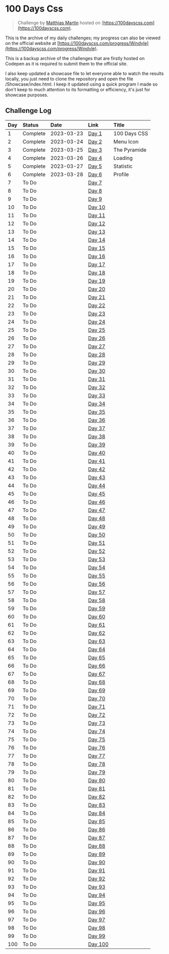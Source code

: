# 100 Days Css

> Challenge by [Matthias Martin](https://codepen.io/roydigerhund) hosted on [https://100dayscss.com](https://100dayscss.com).

This is the archive of my daily challenges; my progress can also be viewed on the official website at [https://100dayscss.com/progress/Windyle](https://100dayscss.com/progress/Windyle).

This is a backup archive of the challenges that are firstly hosted on Codepen as it is required to submit them to the official site.

I also keep updated a showcase file to let everyone able to watch the results locally, you just need to clone the repository and open the file /Showcase/index.html.
I keep it updated using a quick program I made so don't keep to much attention to its formatting or efficiency, it's just for showcase purposes.

## Challenge Log

| Day | Status   | Date       | Link                                        | Title        |
| :-- | :------- | :--------- | :------------------------------------------ | :----------- |
| 1   | Complete | 2023-03-23 | [Day 1](https://100dayscss.com/days/1/)     | 100 Days CSS |
| 2   | Complete | 2023-03-24 | [Day 2](https://100dayscss.com/days/2/)     | Menu Icon    |
| 3   | Complete | 2023-03-25 | [Day 3](https://100dayscss.com/days/3/)     | The Pyramide |
| 4   | Complete | 2023-03-26 | [Day 4](https://100dayscss.com/days/4/)     | Loading      |
| 5   | Complete | 2023-03-27 | [Day 5](https://100dayscss.com/days/5/)     | Statistic    |
| 6   | Complete | 2023-03-28 | [Day 6](https://100dayscss.com/days/6/)     | Profile      |
| 7   | To Do    |            | [Day 7](https://100dayscss.com/days/7/)     |              |
| 8   | To Do    |            | [Day 8](https://100dayscss.com/days/8/)     |              |
| 9   | To Do    |            | [Day 9](https://100dayscss.com/days/9/)     |              |
| 10  | To Do    |            | [Day 10](https://100dayscss.com/days/10/)   |              |
| 11  | To Do    |            | [Day 11](https://100dayscss.com/days/11/)   |              |
| 12  | To Do    |            | [Day 12](https://100dayscss.com/days/12/)   |              |
| 13  | To Do    |            | [Day 13](https://100dayscss.com/days/13/)   |              |
| 14  | To Do    |            | [Day 14](https://100dayscss.com/days/14/)   |              |
| 15  | To Do    |            | [Day 15](https://100dayscss.com/days/15/)   |              |
| 16  | To Do    |            | [Day 16](https://100dayscss.com/days/16/)   |              |
| 17  | To Do    |            | [Day 17](https://100dayscss.com/days/17/)   |              |
| 18  | To Do    |            | [Day 18](https://100dayscss.com/days/18/)   |              |
| 19  | To Do    |            | [Day 19](https://100dayscss.com/days/19/)   |              |
| 20  | To Do    |            | [Day 20](https://100dayscss.com/days/20/)   |              |
| 21  | To Do    |            | [Day 21](https://100dayscss.com/days/21/)   |              |
| 22  | To Do    |            | [Day 22](https://100dayscss.com/days/22/)   |              |
| 23  | To Do    |            | [Day 23](https://100dayscss.com/days/23/)   |              |
| 24  | To Do    |            | [Day 24](https://100dayscss.com/days/24/)   |              |
| 25  | To Do    |            | [Day 25](https://100dayscss.com/days/25/)   |              |
| 26  | To Do    |            | [Day 26](https://100dayscss.com/days/26/)   |              |
| 27  | To Do    |            | [Day 27](https://100dayscss.com/days/27/)   |              |
| 28  | To Do    |            | [Day 28](https://100dayscss.com/days/28/)   |              |
| 29  | To Do    |            | [Day 29](https://100dayscss.com/days/29/)   |              |
| 30  | To Do    |            | [Day 30](https://100dayscss.com/days/30/)   |              |
| 31  | To Do    |            | [Day 31](https://100dayscss.com/days/31/)   |              |
| 32  | To Do    |            | [Day 32](https://100dayscss.com/days/32/)   |              |
| 33  | To Do    |            | [Day 33](https://100dayscss.com/days/33/)   |              |
| 34  | To Do    |            | [Day 34](https://100dayscss.com/days/34/)   |              |
| 35  | To Do    |            | [Day 35](https://100dayscss.com/days/35/)   |              |
| 36  | To Do    |            | [Day 36](https://100dayscss.com/days/36/)   |              |
| 37  | To Do    |            | [Day 37](https://100dayscss.com/days/37/)   |              |
| 38  | To Do    |            | [Day 38](https://100dayscss.com/days/38/)   |              |
| 39  | To Do    |            | [Day 39](https://100dayscss.com/days/39/)   |              |
| 40  | To Do    |            | [Day 40](https://100dayscss.com/days/40/)   |              |
| 41  | To Do    |            | [Day 41](https://100dayscss.com/days/41/)   |              |
| 42  | To Do    |            | [Day 42](https://100dayscss.com/days/42/)   |              |
| 43  | To Do    |            | [Day 43](https://100dayscss.com/days/43/)   |              |
| 44  | To Do    |            | [Day 44](https://100dayscss.com/days/44/)   |              |
| 45  | To Do    |            | [Day 45](https://100dayscss.com/days/45/)   |              |
| 46  | To Do    |            | [Day 46](https://100dayscss.com/days/46/)   |              |
| 47  | To Do    |            | [Day 47](https://100dayscss.com/days/47/)   |              |
| 48  | To Do    |            | [Day 48](https://100dayscss.com/days/48/)   |              |
| 49  | To Do    |            | [Day 49](https://100dayscss.com/days/49/)   |              |
| 50  | To Do    |            | [Day 50](https://100dayscss.com/days/50/)   |              |
| 51  | To Do    |            | [Day 51](https://100dayscss.com/days/51/)   |              |
| 52  | To Do    |            | [Day 52](https://100dayscss.com/days/52/)   |              |
| 53  | To Do    |            | [Day 53](https://100dayscss.com/days/53/)   |              |
| 54  | To Do    |            | [Day 54](https://100dayscss.com/days/54/)   |              |
| 55  | To Do    |            | [Day 55](https://100dayscss.com/days/55/)   |              |
| 56  | To Do    |            | [Day 56](https://100dayscss.com/days/56/)   |              |
| 57  | To Do    |            | [Day 57](https://100dayscss.com/days/57/)   |              |
| 58  | To Do    |            | [Day 58](https://100dayscss.com/days/58/)   |              |
| 59  | To Do    |            | [Day 59](https://100dayscss.com/days/59/)   |              |
| 60  | To Do    |            | [Day 60](https://100dayscss.com/days/60/)   |              |
| 61  | To Do    |            | [Day 61](https://100dayscss.com/days/61/)   |              |
| 62  | To Do    |            | [Day 62](https://100dayscss.com/days/62/)   |              |
| 63  | To Do    |            | [Day 63](https://100dayscss.com/days/63/)   |              |
| 64  | To Do    |            | [Day 64](https://100dayscss.com/days/64/)   |              |
| 65  | To Do    |            | [Day 65](https://100dayscss.com/days/65/)   |              |
| 66  | To Do    |            | [Day 66](https://100dayscss.com/days/66/)   |              |
| 67  | To Do    |            | [Day 67](https://100dayscss.com/days/67/)   |              |
| 68  | To Do    |            | [Day 68](https://100dayscss.com/days/68/)   |              |
| 69  | To Do    |            | [Day 69](https://100dayscss.com/days/69/)   |              |
| 70  | To Do    |            | [Day 70](https://100dayscss.com/days/70/)   |              |
| 71  | To Do    |            | [Day 71](https://100dayscss.com/days/71/)   |              |
| 72  | To Do    |            | [Day 72](https://100dayscss.com/days/72/)   |              |
| 73  | To Do    |            | [Day 73](https://100dayscss.com/days/73/)   |              |
| 74  | To Do    |            | [Day 74](https://100dayscss.com/days/74/)   |              |
| 75  | To Do    |            | [Day 75](https://100dayscss.com/days/75/)   |              |
| 76  | To Do    |            | [Day 76](https://100dayscss.com/days/76/)   |              |
| 77  | To Do    |            | [Day 77](https://100dayscss.com/days/77/)   |              |
| 78  | To Do    |            | [Day 78](https://100dayscss.com/days/78/)   |              |
| 79  | To Do    |            | [Day 79](https://100dayscss.com/days/79/)   |              |
| 80  | To Do    |            | [Day 80](https://100dayscss.com/days/80/)   |              |
| 81  | To Do    |            | [Day 81](https://100dayscss.com/days/81/)   |              |
| 82  | To Do    |            | [Day 82](https://100dayscss.com/days/82/)   |              |
| 83  | To Do    |            | [Day 83](https://100dayscss.com/days/83/)   |              |
| 84  | To Do    |            | [Day 84](https://100dayscss.com/days/84/)   |              |
| 85  | To Do    |            | [Day 85](https://100dayscss.com/days/85/)   |              |
| 86  | To Do    |            | [Day 86](https://100dayscss.com/days/86/)   |              |
| 87  | To Do    |            | [Day 87](https://100dayscss.com/days/87/)   |              |
| 88  | To Do    |            | [Day 88](https://100dayscss.com/days/88/)   |              |
| 89  | To Do    |            | [Day 89](https://100dayscss.com/days/89/)   |              |
| 90  | To Do    |            | [Day 90](https://100dayscss.com/days/90/)   |              |
| 91  | To Do    |            | [Day 91](https://100dayscss.com/days/91/)   |              |
| 92  | To Do    |            | [Day 92](https://100dayscss.com/days/92/)   |              |
| 93  | To Do    |            | [Day 93](https://100dayscss.com/days/93/)   |              |
| 94  | To Do    |            | [Day 94](https://100dayscss.com/days/94/)   |              |
| 95  | To Do    |            | [Day 95](https://100dayscss.com/days/95/)   |              |
| 96  | To Do    |            | [Day 96](https://100dayscss.com/days/96/)   |              |
| 97  | To Do    |            | [Day 97](https://100dayscss.com/days/97/)   |              |
| 98  | To Do    |            | [Day 98](https://100dayscss.com/days/98/)   |              |
| 99  | To Do    |            | [Day 99](https://100dayscss.com/days/99/)   |              |
| 100 | To Do    |            | [Day 100](https://100dayscss.com/days/100/) |              |
